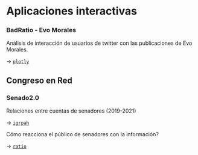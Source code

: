# Aplicaciones interactivas

### BadRatio  - Evo Morales
Análisis de interacción de usuarios de twitter con las publicaciones de Evo Morales. 

-> [`plotly`](https://mentacomunicacion.github.io/interactivos/index.html)

## Congreso en Red


### Senado2.0 
Relaciones entre cuentas de senadores (2019-2021)

-> [`igrpah`](https://mentacomunicacion.github.io/interactivos/sen_igraph.html)

Cómo reacciona el público de senadores con la información?

-> [`ratio`](https://mentacomunicacion.github.io/interactivos/sen_ternario.html)

